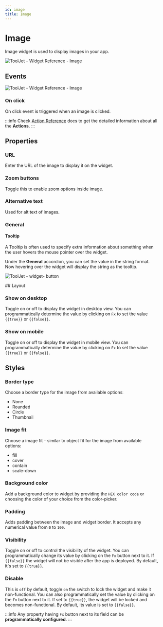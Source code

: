 ```yaml
---
id: image
title: Image
---
```

# Image

Image widget is used to display images in your app. 

<div style={{textAlign: 'center'}}>

![ToolJet - Widget Reference - Image](/img/widgets/image/image.png)

</div>

## Events

<div style={{textAlign: 'center'}}>

![ToolJet - Widget Reference - Image](/img/widgets/image/events.png)

</div>

### On click

On click event is triggered when an image is clicked.

:::info
Check [Action Reference](/docs/actions/show-alert) docs to get the detailed information about all the **Actions**.
:::

## Properties

### URL

Enter the URL of the image to display it on the widget.

### Zoom buttons
Toggle this to enable zoom options inside image.

### Alternative text
Used for alt text of images.

### General
#### Tooltip

A Tooltip is often used to specify extra information about something when the user hovers the 
mouse pointer over the widget.

Under the <b>General</b> accordion, you can set the value in the string format. 
Now hovering over the widget will display the string as the tooltip.

<div style={{textAlign: 'center'}}>

![ToolJet - widget- button](/img/tooltip.png)

</div>
## Layout

### Show on desktop

Toggle on or off to display the widget in desktop view. You can programmatically determine the value by clicking on `Fx` to set the value `{{true}}` or `{{false}}`.
### Show on mobile

Toggle on or off to display the widget in mobile view. You can programmatically determine the value by clicking on `Fx` to set the value `{{true}}` or `{{false}}`.

## Styles

### Border type

Choose a border type for the image from available options:
- None
- Rounded
- Circle
- Thumbnail

### Image fit

Choose a image fit - similar to object fit for the image from available options:
- fill
- cover
- contain
- scale-down
### Background color

Add a background color to widget by providing the `HEX color code` or choosing the color of your choice from the color-picker.

### Padding

Adds padding between the image and widget border. It accepts any numerical value from `0` to `100`.

### Visibility

Toggle on or off to control the visibility of the widget. You can programmatically change its value by clicking on the `Fx` button next to it. If `{{false}}` the widget will not be visible after the app is deployed. By default, it's set to `{{true}}`.

### Disable

This is `off` by default, toggle `on` the switch to lock the widget and make it non-functional. You can also programmatically set the value by clicking on the `Fx` button next to it. If set to `{{true}}`, the widget will be locked and becomes non-functional. By default, its value is set to `{{false}}`.

:::info
Any property having `Fx` button next to its field can be **programmatically configured**.
:::